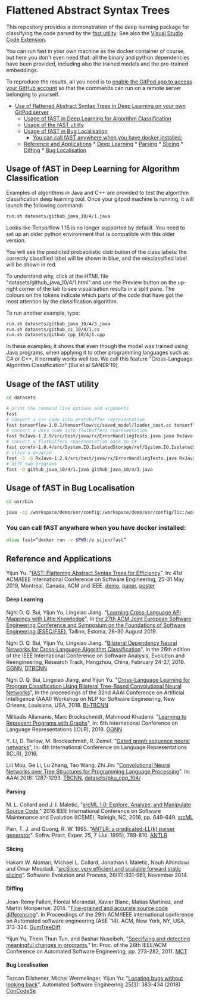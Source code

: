 # Flattened Abstract Syntax Trees

This repository provides a demonstration of the deep learning package for classifying the code parsed by the [fast
utility](https://cloud.docker.com/u/yijun/repository/docker/yijun/fast). See also the [Visual Studio Code Extension](https://github.com/yijunyu/vscode-fast).

You can run fast in your own machine as the docker container of course, but here you don't even need that: all the binary and python dependencies have been provided, including also the trained models and the pre-trained embeddings.

To reproduce the results, all you need is to [enable the GitPod app to access your GitHub account](https://gitpod.io/#https://github.com/yijunyu/demo) so that the commands can run on a remote server belonging to yourself.

<!--ts-->
   * [Use of flattened Abstract Syntax Trees in Deep Learning on your own GitPod server](#use-of-flattened-abstract-syntax-trees-in-deep-learning-on-your-own-gitpod-server)
      * [Usage of fAST in Deep Learning for Algorithm Classification](#usage-of-fast-in-deep-learning-for-algorithm-classification)
      * [Usage of the fAST utility](#usage-of-the-fast-utility)
      * [Usage of fAST in Bug Localisation](#usage-of-fast-in-bug-localisation)
         * [You can call fAST anywhere when you have docker installed:](#you-can-call-fast-anywhere-when-you-have-docker-installed)
      * [Reference and Applications](#reference-and-applications)
            * [Deep Learning](#deep-learning)
            * [Parsing](#parsing)
            * [Slicing](#slicing)
            * [Diffing](#diffing)
            * [Bug Localisation](#bug-localisation)

<!-- Added by: yy66, at: Sun May 19 20:26:33 BST 2019 -->

<!--te-->

## Usage of fAST in Deep Learning for Algorithm Classification
Examples of algorithms in Java and C++ are provided to test the algorithm classification deep learning tool. Once your
gitpod machine is running, it will launch the following command:
```bash
run.sh datasets/github_java_10/4/1.java
```
Looks like Tensorflow 1.15 is no longer supported by default. You need to set up an older python environment that is compatible with this older version.

You will see the predicted probabilistic distribution of the class labels: the correctly classified label
will be shown in blue, and the misclassified label will be shown in red.

To understand why, click at the HTML file "datasets/github_java_10/4/1.html" and use the
Preview button on the up-right corner of the tab to see visualisation results
in a split pane.  The colours on the tokens indicate which parts of the code
that have got the most attention by the classification algorithm.

To run another example, type:
```bash
run.sh datasets/github_java_10/4/3.java
run.sh datasets/github_cs_10/4/1.cs
run.sh datasets/github_cpp_10/4/1.cpp
```

In these examples, it shows that even though the model was trained using Java
programs, when applying it to other programming languages such as C# or C++, it
normally works well too. We call this feature "Cross-Language Algorithm
Classification" [Bui et al SANER'19].

## Usage of the fAST utility

```bash
cd datasets

# print the command line options and arguments
fast
# convert a C++ code into protobuffer representation
fast tensorflow-1.0.1/tensorflow/cc/saved_model/loader_test.cc tensorflow-1.0.1/tensorflow/cc/saved_model/loader_test.cc.pb
# convert a Java code into flatbuffers representation
fast RxJava-1.2.9/src/test/java/rx/ErrorHandlingTests.java.java RxJava-1.2.9/src/test/java/rx/ErrorHandlingTests.java.fbs
# convert a flatbuffers representation back to C#
fast corefx-1.0.4/src/System.IO.IsolatedStorage/ref/System.IO.IsolatedStorage.cs.fbs corefx-1.0.4/src/System.IO.IsolatedStorage/ref/System.IO.IsolatedStorage.cs
# slice a program
fast -S -G RxJava-1.2.9/src/test/java/rx/ErrorHandlingTests.java RxJava-1.2.9/src/test/java/rx/ErrorHandlingTests-ggnn.fbs
# diff two programs
fast -D github_java_10/4/1.java github_java_10/4/3.java
```

## Usage of fAST in Bug Localisation

```bash
cd usr/bin

java -cp /workspace/demo/usr/config:/workspace/demo/usr/config/lic:/workspace/demo/usr/lib/ConCodeSe-1.0.0.jar com.concodese.ConCodeSeJettyServerStarter SERVER_PORT=8081
```

### You can call fAST anywhere when you have docker installed:
```bash
alias fast=”docker run -v $PWD:/e yijun/fast”
```

## Reference and Applications

Yijun Yu. "[fAST: Flattening Abstract Syntax Trees for Efficiency](http://oro.open.ac.uk/59268/)". In: 41st ACM/IEEE International Conference on Software Engineering, 25-31 May 2019, Montreal, Canada, ACM and IEEE.
[demo](https://gitpod.io/#https://github.com/yijunyu/demo), [paper](http://oro.open.ac.uk/59268), [poster](doc/fast-poster-A0.pdf)

#### Deep Learning
Nghi D. Q. Bui, Yijun Yu, Lingxiao Jiang. "[Learning Cross-Language API Mappings with Little Knowledge]()", In
[the 27th ACM Joint European Software Engineering Conference and Symposium on the Foundations of Software Engineering (ESEC/FSE)](https://esec-fse19.ut.ee/),
Tallinn, Estonia, 26-30 August 2019.

Nghi D. Q. Bui, Yijun Yu, Lingxiao Jiang. "[Bilateral Dependency Neural Networks for Cross-Language Algorithm Classification](https://bdqnghi.github.io/files/SANER_2019_bilateral_dependency.pdf)", In the 26th edition of the IEEE International Conference on Software Analysis, Evolution and Reengineering, Research Track, Hangzhou, China, February 24-27, 2019.
[GGNN](https://github.com/bdqnghi/ggnn.tensorflow), [DTBCNN](https://github.com/bdqnghi/tbcnn-attention)

Nghi D. Q. Bui, Lingxiao Jiang, and Yijun Yu. "[Cross-Language Learning for Program Classification Using Bilateral Tree-Based Convolutional Neural Networks](https://bdqnghi.github.io/files/AAAI_18_cross_language_learning.pdf)", In the proceedings of the 32nd AAAI Conference on Artificial Intelligence (AAAI) Workshop on NLP for Software Engineering, New Orleans, Louisiana, USA, 2018.
[Bi-TBCNN](https://github.com/bdqnghi/bi-tbcnn)

Miltiadis Allamanis, Marc Brockschmidt, Mahmoud Khademi. "[Learning to Represent Programs with Graphs](https://arxiv.org/abs/1711.00740)", In: 6th International Conference on Language Representations (ICLR), 2018.
[GGNN](https://github.com/microsoft/gated-graph-neural-network-samples)

Y. Li, D. Tarlow, M. Brockschmidt, R. Zemel. "[Gated graph sequence neural networks](https://arxiv.org/abs/1511.05493)", In: 4th International Conference on Language Representations (ICLR), 2016.

Lili Mou, Ge Li, Lu Zhang, Tao Wang, Zhi Jin: "[Convolutional Neural Networks over Tree Structures for Programming Language Processing](https://arxiv.org/abs/1409.5718)". In: AAAI 2016: 1287-1293.
[TBCNN](https://github.com/bdqnghi/tbcnn-attention), [datasets/pku_cpp_104/](https://sites.google.com/site/treebasedcnn/)

#### Parsing

M. L. Collard and J. I. Maletic, "[srcML 1.0: Explore, Analyze, and Manipulate Source Code](https://ieeexplore.ieee.org/document/7816536)," 2016 IEEE International Conference on Software Maintenance and Evolution (ICSME), Raleigh, NC, 2016, pp. 649-649. [srcML](https://www.srcml.org/)

Parr, T. J. and Quong, R. W. 1995. "[ANTLR: a predicated-LL(k) parser generator](http://dx.doi.org/10.1002/spe.4380250705)". Softw. Pract. Exper. 25, 7 (Jul. 1995), 789-810. [ANTLR](https://www.antlr.org/)

#### Slicing
Hakam W. Alomari, Michael L. Collard, Jonathan I. Maletic,  Nouh Alhindawi and  Omar Meqdadi. “[srcSlice: very efficient and scalable forward static slicing](https://doi.org/10.1002/smr.1651)”. Software: Evolution and Process, 26(11):931-961, November 2014.

#### Diffing
Jean-Rémy Falleri, Floréal Morandat, Xavier Blanc, Matias Martinez, and Martin Monperrus. 2014. "[Fine-grained and accurate source code differencing](http://doi.acm.org/10.1145/2642937.2642982)". In Proceedings of the 29th ACM/IEEE international conference on Automated software engineering (ASE '14). ACM, New York, NY, USA, 313-324. [GumTreeDiff](https://github.com/GumTreeDiff/gumtree)

Yijun Yu, Thein Thun Tun, and Bashar Nuseibeh, "[Specifying and detecting meaningful changes in programs](http://oro.open.ac.uk/29450/)," In: Proc. of the 26th IEEE/ACM Conference on Automated Software Engineering, pp. 273-282, 2011. [MCT](https://github.com/yijunyu/meaningful-changes)

#### Bug Localisation
Tezcan Dilshener, Michel Wermelinger, Yijun Yu: “[Locating bugs without looking back](http://oro.open.ac.uk/51576)”. Automated Software Engineering 25(3): 383-434 (2018) [ConCodeSe](http://concodese.com)
